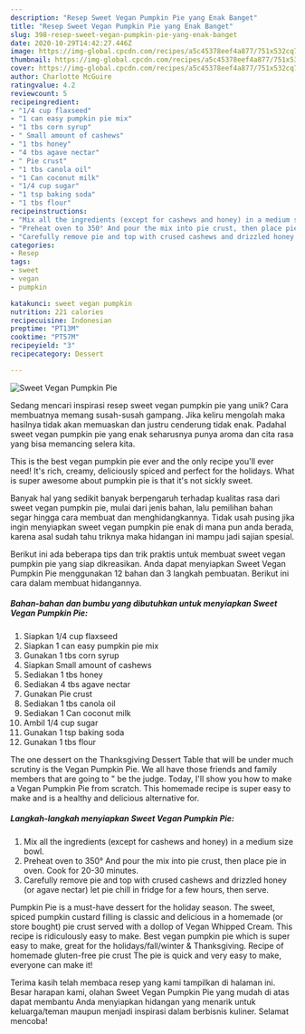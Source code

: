 ```yaml
---
description: "Resep Sweet Vegan Pumpkin Pie yang Enak Banget"
title: "Resep Sweet Vegan Pumpkin Pie yang Enak Banget"
slug: 398-resep-sweet-vegan-pumpkin-pie-yang-enak-banget
date: 2020-10-29T14:42:27.446Z
image: https://img-global.cpcdn.com/recipes/a5c45378eef4a877/751x532cq70/sweet-vegan-pumpkin-pie-recipe-main-photo.jpg
thumbnail: https://img-global.cpcdn.com/recipes/a5c45378eef4a877/751x532cq70/sweet-vegan-pumpkin-pie-recipe-main-photo.jpg
cover: https://img-global.cpcdn.com/recipes/a5c45378eef4a877/751x532cq70/sweet-vegan-pumpkin-pie-recipe-main-photo.jpg
author: Charlotte McGuire
ratingvalue: 4.2
reviewcount: 5
recipeingredient:
- "1/4 cup flaxseed"
- "1 can easy pumpkin pie mix"
- "1 tbs corn syrup"
- " Small amount of cashews"
- "1 tbs honey"
- "4 tbs agave nectar"
- " Pie crust"
- "1 tbs canola oil"
- "1 Can coconut milk"
- "1/4 cup sugar"
- "1 tsp baking soda"
- "1 tbs flour"
recipeinstructions:
- "Mix all the ingredients (except for cashews and honey) in a medium size bowl."
- "Preheat oven to 350° And pour the mix into pie crust, then place pie in oven. Cook for 20-30 minutes."
- "Carefully remove pie and top with crused cashews and drizzled honey (or agave nectar) let pie chill in fridge for a few hours, then serve."
categories:
- Resep
tags:
- sweet
- vegan
- pumpkin

katakunci: sweet vegan pumpkin 
nutrition: 221 calories
recipecuisine: Indonesian
preptime: "PT13M"
cooktime: "PT57M"
recipeyield: "3"
recipecategory: Dessert

---
```



![Sweet Vegan Pumpkin Pie](https://img-global.cpcdn.com/recipes/a5c45378eef4a877/751x532cq70/sweet-vegan-pumpkin-pie-recipe-main-photo.jpg)

Sedang mencari inspirasi resep sweet vegan pumpkin pie yang unik? Cara membuatnya memang susah-susah gampang. Jika keliru mengolah maka hasilnya tidak akan memuaskan dan justru cenderung tidak enak. Padahal sweet vegan pumpkin pie yang enak seharusnya punya aroma dan cita rasa yang bisa memancing selera kita.

This is the best vegan pumpkin pie ever and the only recipe you&#39;ll ever need! It&#39;s rich, creamy, deliciously spiced and perfect for the holidays. What is super awesome about pumpkin pie is that it&#39;s not sickly sweet.

Banyak hal yang sedikit banyak berpengaruh terhadap kualitas rasa dari sweet vegan pumpkin pie, mulai dari jenis bahan, lalu pemilihan bahan segar hingga cara membuat dan menghidangkannya. Tidak usah pusing jika ingin menyiapkan sweet vegan pumpkin pie enak di mana pun anda berada, karena asal sudah tahu triknya maka hidangan ini mampu jadi sajian spesial.


Berikut ini ada beberapa tips dan trik praktis untuk membuat sweet vegan pumpkin pie yang siap dikreasikan. Anda dapat menyiapkan Sweet Vegan Pumpkin Pie menggunakan 12 bahan dan 3 langkah pembuatan. Berikut ini cara dalam membuat hidangannya.

<!--inarticleads1-->

##### Bahan-bahan dan bumbu yang dibutuhkan untuk menyiapkan Sweet Vegan Pumpkin Pie:

1. Siapkan 1/4 cup flaxseed
1. Siapkan 1 can easy pumpkin pie mix
1. Gunakan 1 tbs corn syrup
1. Siapkan  Small amount of cashews
1. Sediakan 1 tbs honey
1. Sediakan 4 tbs agave nectar
1. Gunakan  Pie crust
1. Sediakan 1 tbs canola oil
1. Sediakan 1 Can coconut milk
1. Ambil 1/4 cup sugar
1. Gunakan 1 tsp baking soda
1. Gunakan 1 tbs flour


The one dessert on the Thanksgiving Dessert Table that will be under much scrutiny is the Vegan Pumpkin Pie. We all have those friends and family members that are going to &#34; be the judge. Today, I&#39;ll show you how to make a Vegan Pumpkin Pie from scratch. This homemade recipe is super easy to make and is a healthy and delicious alternative for. 

<!--inarticleads2-->

##### Langkah-langkah menyiapkan Sweet Vegan Pumpkin Pie:

1. Mix all the ingredients (except for cashews and honey) in a medium size bowl.
1. Preheat oven to 350° And pour the mix into pie crust, then place pie in oven. Cook for 20-30 minutes.
1. Carefully remove pie and top with crused cashews and drizzled honey (or agave nectar) let pie chill in fridge for a few hours, then serve.


Pumpkin Pie is a must-have dessert for the holiday season. The sweet, spiced pumpkin custard filling is classic and delicious in a homemade (or store bought) pie crust served with a dollop of Vegan Whipped Cream. This recipe is ridiculously easy to make. Best vegan pumpkin pie which is super easy to make, great for the holidays/fall/winter &amp; Thanksgiving. Recipe of homemade gluten-free pie crust The pie is quick and very easy to make, everyone can make it! 

Terima kasih telah membaca resep yang kami tampilkan di halaman ini. Besar harapan kami, olahan Sweet Vegan Pumpkin Pie yang mudah di atas dapat membantu Anda menyiapkan hidangan yang menarik untuk keluarga/teman maupun menjadi inspirasi dalam berbisnis kuliner. Selamat mencoba!
